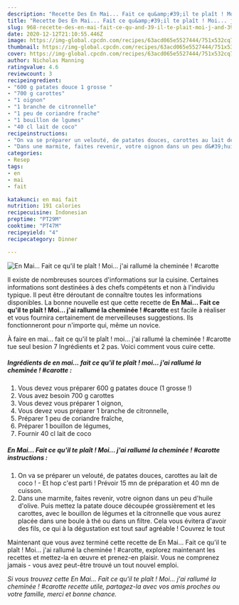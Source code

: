 ```yaml
---
description: "Recette Des En Mai... Fait ce qu&amp;#39;il te plaît ! Moi... j&amp;#39;ai rallumé la cheminée ! #carotte"
title: "Recette Des En Mai... Fait ce qu&amp;#39;il te plaît ! Moi... j&amp;#39;ai rallumé la cheminée ! #carotte"
slug: 968-recette-des-en-mai-fait-ce-qu-and-39-il-te-plait-moi-j-and-39-ai-rallume-la-cheminee-carotte
date: 2020-12-12T21:10:55.446Z
image: https://img-global.cpcdn.com/recipes/63acd065e5527444/751x532cq70/en-mai-fait-ce-quil-te-plait-moi-jai-rallume-la-cheminee-carotte-photo-principale-de-la-recette.jpg
thumbnail: https://img-global.cpcdn.com/recipes/63acd065e5527444/751x532cq70/en-mai-fait-ce-quil-te-plait-moi-jai-rallume-la-cheminee-carotte-photo-principale-de-la-recette.jpg
cover: https://img-global.cpcdn.com/recipes/63acd065e5527444/751x532cq70/en-mai-fait-ce-quil-te-plait-moi-jai-rallume-la-cheminee-carotte-photo-principale-de-la-recette.jpg
author: Nicholas Manning
ratingvalue: 4.6
reviewcount: 3
recipeingredient:
- "600 g patates douce 1 grosse "
- "700 g carottes"
- "1 oignon"
- "1 branche de citronnelle"
- "1 peu de coriandre frache"
- "1 bouillon de lgumes"
- "40 cl lait de coco"
recipeinstructions:
- "On va se préparer un velouté, de patates douces, carottes au lait de coco ! Et hop c&#39;est parti ! Prévoir 15 mn de préparation et 40 mn de cuisson."
- "Dans une marmite, faites revenir, votre oignon dans un peu d&#39;huile d&#39;olive. Puis mettez la patate douce découpée grossièrement et les carottes, avec le bouillon de légumes et la citronnelle que vous aurez placée dans une boule à thé ou dans un filtre. Cela vous évitera d&#39;avoir des fils, ce qui à la dégustation est tout sauf agréable ! Couvrez le tout"
categories:
- Resep
tags:
- en
- mai
- fait

katakunci: en mai fait 
nutrition: 191 calories
recipecuisine: Indonesian
preptime: "PT29M"
cooktime: "PT47M"
recipeyield: "4"
recipecategory: Dinner

---
```



![En Mai... Fait ce qu&#39;il te plaît ! Moi... j&#39;ai rallumé la cheminée ! #carotte](https://img-global.cpcdn.com/recipes/63acd065e5527444/751x532cq70/en-mai-fait-ce-quil-te-plait-moi-jai-rallume-la-cheminee-carotte-photo-principale-de-la-recette.jpg)

Il existe de nombreuses sources d'informations sur la cuisine. Certaines informations sont destinées à des chefs compétents et non à l'individu typique. Il peut être déroutant de connaître toutes les informations disponibles. La bonne nouvelle est que cette recette de <strong> En Mai... Fait ce qu&#39;il te plaît ! Moi... j&#39;ai rallumé la cheminée ! #carotte </strong> est facile à réaliser et vous fournira certainement de merveilleuses suggestions. Ils fonctionneront pour n'importe qui, même un novice.

<!--inarticleads1-->

À faire en mai... fait ce qu&#39;il te plaît ! moi... j&#39;ai rallumé la cheminée ! #carotte tue seul besion 7 Ingrédients et 2 pas. Voici comment vous cuire cette.

##### Ingrédients de en mai... fait ce qu&#39;il te plaît ! moi... j&#39;ai rallumé la cheminée ! #carotte :

1. Vous devez vous préparer 600 g patates douce (1 grosse !)
1. Vous avez besoin 700 g carottes
1. Vous devez vous préparer 1 oignon,
1. Vous devez vous préparer 1 branche de citronnelle,
1. Préparer 1 peu de coriandre fraîche,
1. Préparer 1 bouillon de légumes,
1. Fournir 40 cl lait de coco




<!--inarticleads2-->

##### En Mai... Fait ce qu&#39;il te plaît ! Moi... j&#39;ai rallumé la cheminée ! #carotte instructions :

1. On va se préparer un velouté, de patates douces, carottes au lait de coco ! - Et hop c&#39;est parti ! Prévoir 15 mn de préparation et 40 mn de cuisson.
1. Dans une marmite, faites revenir, votre oignon dans un peu d&#39;huile d&#39;olive. Puis mettez la patate douce découpée grossièrement et les carottes, avec le bouillon de légumes et la citronnelle que vous aurez placée dans une boule à thé ou dans un filtre. Cela vous évitera d&#39;avoir des fils, ce qui à la dégustation est tout sauf agréable ! Couvrez le tout




<!--inarticleads1-->

<p>
Maintenant que vous avez terminé cette recette de En Mai... Fait ce qu&#39;il te plaît ! Moi... j&#39;ai rallumé la cheminée ! #carotte, explorez maintenant les recettes et mettez-la en œuvre et prenez-en plaisir. Vous ne comprenez jamais - vous avez peut-être trouvé un tout nouvel emploi.
</p>

<p>
<i>Si vous trouvez cette En Mai... Fait ce qu&#39;il te plaît ! Moi... j&#39;ai rallumé la cheminée ! #carotte recette utile, partagez-la avec vos amis proches ou votre famille, merci et bonne chance.</i>
</p>
